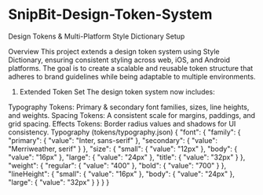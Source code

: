 # SnipBit-Design-Token-System
Design Tokens & Multi-Platform Style Dictionary Setup

Overview
This project extends a design token system using Style Dictionary, ensuring consistent styling across web, iOS, and Android platforms. The goal is to create a scalable and reusable token structure that adheres to brand guidelines while being adaptable to multiple environments.

1. Extended Token Set
The design token system now includes:

Typography Tokens: Primary & secondary font families, sizes, line heights, and weights.
Spacing Tokens: A consistent scale for margins, paddings, and grid spacing.
Effects Tokens: Border radius values and shadows for UI consistency.
Typography (tokens/typography.json)
{
  "font": {
    "family": {
      "primary": { "value": "Inter, sans-serif" },
      "secondary": { "value": "Merriweather, serif" }
    },
    "size": {
      "small": { "value": "12px" },
      "body": { "value": "16px" },
      "large": { "value": "24px" },
      "title": { "value": "32px" }
    },
    "weight": {
      "regular": { "value": "400" },
      "bold": { "value": "700" }
    },
    "lineHeight": {
      "small": { "value": "16px" },
      "body": { "value": "24px" },
      "large": { "value": "32px" }
    }
  }
}
